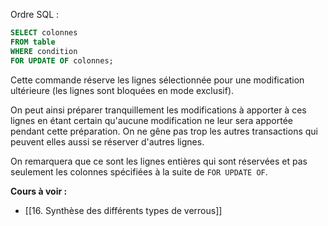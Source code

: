 Ordre SQL :

```sql
SELECT colonnes
FROM table
WHERE condition
FOR UPDATE OF colonnes;
```

Cette commande réserve les lignes sélectionnée pour une modification ultérieure (les lignes sont bloquées en mode exclusif). 

On peut ainsi préparer tranquillement les modifications à apporter à ces lignes en étant certain qu'aucune modification ne leur sera apportée pendant cette préparation. On ne gêne pas trop les autres transactions qui peuvent elles aussi se réserver d'autres lignes. 

On remarquera que ce sont les lignes entières qui sont réservées et pas
seulement les colonnes spécifiées à la suite de `FOR UPDATE OF`.

**Cours à voir :**
- [[16. Synthèse des différents types de verrous]]